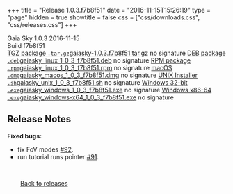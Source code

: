 +++
title = "Release 1.0.3.f7b8f51"
date = "2016-11-15T15:26:19"
type = "page"
hidden = true
showtitle = false
css = ["css/downloads.css", "css/releases.css"]
+++

<div class="download-container">
<div id="download-title">
<i class="i mdi:tag"></i>
Gaia Sky <span class="downloads-version">1.0.3</span> 
<time class="downloads-releasedate" datetime="2016-11-15T15:26:19" title="Published: 2016-11-15T15:26:19"><i class="i mdi:calendar"></i> 2016-11-15</time>
<div class="downloads-build">Build f7b8f51</div></div>
<div class="download-section">
<a href="https://gaia.ari.uni-heidelberg.de/gaiasky/releases/1.0.3.f7b8f51/gaiasky-1.0.3.f7b8f51.tar.gz" class="download-button"><i class="i mdi:zip-box"></i> TGZ package <code>.tar.gz</code><span class="download-sub">gaiasky-1.0.3.f7b8f51.tar.gz</span></a>
<span class="signature">no signature</span>
<a href="https://gaia.ari.uni-heidelberg.de/gaiasky/releases/1.0.3.f7b8f51/gaiasky_linux_1_0_3_f7b8f51.deb" class="download-button"><i class="i mdi:debian"></i> DEB package <code>.deb</code><span class="download-sub">gaiasky_linux_1_0_3_f7b8f51.deb</span></a>
<span class="signature">no signature</span>
<a href="https://gaia.ari.uni-heidelberg.de/gaiasky/releases/1.0.3.f7b8f51/gaiasky_linux_1_0_3_f7b8f51.rpm" class="download-button"><i class="i mdi:fedora"></i> RPM package <code>.rpm</code><span class="download-sub">gaiasky_linux_1_0_3_f7b8f51.rpm</span></a>
<span class="signature">no signature</span>
<a href="https://gaia.ari.uni-heidelberg.de/gaiasky/releases/1.0.3.f7b8f51/gaiasky_macos_1_0_3_f7b8f51.dmg" class="download-button"><i class="i fa6-brands:apple"></i> macOS <code>.dmg</code><span class="download-sub">gaiasky_macos_1_0_3_f7b8f51.dmg</span></a>
<span class="signature">no signature</span>
<a href="https://gaia.ari.uni-heidelberg.de/gaiasky/releases/1.0.3.f7b8f51/gaiasky_unix_1_0_3_f7b8f51.sh" class="download-button"><i class="i token:unix"></i> UNIX Installer <code>.sh</code><span class="download-sub">gaiasky_unix_1_0_3_f7b8f51.sh</span></a>
<span class="signature">no signature</span>
<a href="https://gaia.ari.uni-heidelberg.de/gaiasky/releases/1.0.3.f7b8f51/gaiasky_windows_1_0_3_f7b8f51.exe" class="download-button"><i class="i fa6-brands:windows"></i> Windows 32-bit <code>.exe</code><span class="download-sub">gaiasky_windows_1_0_3_f7b8f51.exe</span></a>
<span class="signature">no signature</span>
<a href="https://gaia.ari.uni-heidelberg.de/gaiasky/releases/1.0.3.f7b8f51/gaiasky_windows-x64_1_0_3_f7b8f51.exe" class="download-button"><i class="i fa6-brands:windows"></i> Windows x86-64 <code>.exe</code><span class="download-sub">gaiasky_windows-x64_1_0_3_f7b8f51.exe</span></a>
<span class="signature">no signature</span>
</div>
</div>

<section class="release-notes">

# Release Notes

**Fixed bugs:**

- fix FoV modes [#92](https://codeberg.org/gaiasky/gaiasky/issues/92).
- run tutorial runs pointer [#91](https://codeberg.org/gaiasky/gaiasky/issues/91).

</section>


<p class="center-text" style="padding: 30px;"><a href="/downloads/releases"><i class="i mdi:arrow-left-bold-circle"></i> Back to releases</a>
</p>
